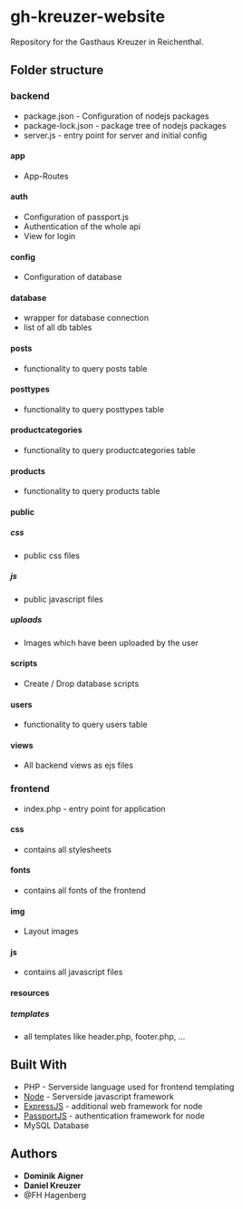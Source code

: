 # gh-kreuzer-website

Repository for the Gasthaus Kreuzer in Reichenthal.

## Folder structure

### backend
* package.json - Configuration of nodejs packages
* package-lock.json - package tree of nodejs packages
* server.js - entry point for server and initial config

#### app
* App-Routes

#### auth
* Configuration of passport.js
* Authentication of the whole api
* View for login

#### config
* Configuration of database

#### database
* wrapper for database connection
* list of all db tables

#### posts
* functionality to query posts table

#### posttypes
* functionality to query posttypes table

#### productcategories
* functionality to query productcategories table

#### products
* functionality to query products table

#### public

##### css
* public css files

##### js
* public javascript files

##### uploads
* Images which have been uploaded by the user

#### scripts
* Create / Drop database scripts

#### users
* functionality to query users table

#### views
* All backend views as ejs files

### frontend
* index.php - entry point for application

#### css
* contains all stylesheets

#### fonts
* contains all fonts of the frontend

#### img
* Layout images

#### js
* contains all javascript files

#### resources

##### templates
* all templates like header.php, footer.php, ...

## Built With

* PHP - Serverside language used for frontend templating
* [Node](https://github.com/nodejs/node) - Serverside javascript framework
* [ExpressJS](https://github.com/expressjs/express) - additional web framework for node
* [PassportJS](https://github.com/jaredhanson/passport) - authentication framework for node
* MySQL Database

## Authors

* **Dominik Aigner**
* **Daniel Kreuzer**
* @FH Hagenberg
